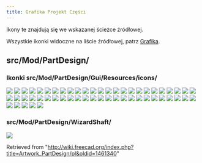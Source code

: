 ```yaml
---
title: Grafika Projekt Części
---
```


Ikony te znajdują się we wskazanej ścieżce źródłowej.

Wszystkie ikonki widoczne na liście źródłowej, patrz [Grafika](/Artwork/pl "Artwork/pl").

## src/Mod/PartDesign/

### Ikonki src/Mod/PartDesign/Gui/Resources/icons/

![](/images/PartDesign_AdditiveBox.svg)
![](/images/PartDesign_AdditiveCone.svg)
![](/images/PartDesign_AdditiveCylinder.svg)
![](/images/PartDesign_AdditiveEllipsoid.svg)
![](/images/PartDesign_AdditiveHelix.svg)
![](/images/PartDesign_AdditiveLoft.svg)
![](/images/PartDesign_AdditivePipe.svg)
![](/images/PartDesign_AdditivePrism.svg)
![](/images/PartDesign_AdditiveSphere.svg)
![](/images/PartDesign_AdditiveTorus.svg)
![](/images/PartDesign_AdditiveWedge.svg)
![](/images/PartDesign_BaseFeature.svg)
![](/images/PartDesign_Body.svg)
![](/images/PartDesign_Boolean.svg)
![](/images/PartDesign_Chamfer.svg)
![](/images/PartDesign_Clone.svg)
![](/images/PartDesign_CoordinateSystem.svg)
![](/images/PartDesign_Draft.svg)
![](/images/PartDesign_Fillet.svg)
![](/images/PartDesign_Flip_Direction.svg)
![](/images/PartDesign_Groove.svg)
![](/images/PartDesign_Hole.svg)
![](/images/PartDesign_InternalExternalGear.svg)
![](/images/PartDesign_Line.svg)
![](/images/PartDesign_LinearPattern.svg)
![](/images/PartDesign_Migrate.svg)
![](/images/PartDesign_Mirrored.svg)
![](/images/PartDesign_MoveFeature.svg)
![](/images/PartDesign_MoveFeatureInTree.svg)
![](/images/PartDesign_MoveTip.svg)
![](/images/PartDesign_MultiTransform.svg)
![](/images/PartDesign_Overlay_Tip.svg)
![](/images/PartDesign_Pad.svg)
![](/images/PartDesign_Plane.svg)
![](/images/PartDesign_Pocket.svg)
![](/images/PartDesign_Point.svg)
![](/images/PartDesign_PolarPattern.svg)
![](/images/PartDesign_Revolution.svg)
![](/images/PartDesign_Scaled.svg)
![](/images/PartDesign_ShapeBinder.svg)
![](/images/PartDesign_Sprocket.svg)
![](/images/PartDesign_SubShapeBinder.svg)
![](/images/PartDesign_SubtractiveBox.svg)
![](/images/PartDesign_SubtractiveCone.svg)
![](/images/PartDesign_SubtractiveCylinder.svg)
![](/images/PartDesign_SubtractiveEllipsoid.svg)
![](/images/PartDesign_SubtractiveHelix.svg)
![](/images/PartDesign_SubtractiveLoft.svg)
![](/images/PartDesign_SubtractivePipe.svg)
![](/images/PartDesign_SubtractivePrism.svg)
![](/images/PartDesign_SubtractiveSphere.svg)
![](/images/PartDesign_SubtractiveTorus.svg)
![](/images/PartDesign_SubtractiveWedge.svg)
![](/images/PartDesign_Thickness.svg)
![](/images/PartDesignWorkbench.svg)

### src/Mod/PartDesign/WizardShaft/

![](/images/WizardShaft.svg)

Retrieved from "<http://wiki.freecad.org/index.php?title=Artwork_PartDesign/pl&oldid=1461340>"
